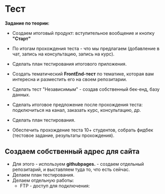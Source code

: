 # Тест
**Задание по теории:**
- Создаем итоговый продукт: вступительное вообщение и кнопку **"Старт"**
- По итогам прохождения теста - что мы предлагаем (добавление в чат, запись на консультацию, запись на курс).
- Сделать план тестирования итогового приложения.



- Создать тематический **FrontEnd-тест** по тематике, которая вам интересна и разместить его на своем репозитарии.
- Сделать тест "Независимым" - создав собственный бек-енд, базу данных.
- Сделать итоговое предложение после прохождения теста: подключиться на канал, заказать курс, консультацию, др.
- Сделать план тестирования.
- Обеспечить прохождение теста 10+ студентов, собрать фидбек (тестовое задание, результаты прохождения).

## Создаем собственный адрес для сайта
- Для этого - используем **githubpages.** - создаем отдельный репозитарий, и выставляем туда то, что есть сейчас.
- Делаем план тестирования.
- Делаем отдельную работы:
  - FTP - доступ для подключения:
